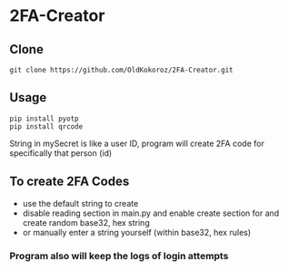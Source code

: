 # 2FA-Creator

## Clone
    git clone https://github.com/OldKokoroz/2FA-Creator.git

## Usage
    pip install pyotp
    pip install qrcode
    

String in mySecret is like a user ID, program will create 2FA code for specifically that person (id)


## To create 2FA Codes
   - use the default string to create
   - disable reading section in main.py and enable create section for and create random base32, hex string
   - or manually enter a string yourself (within base32, hex rules)


### Program also will keep the logs of login attempts
